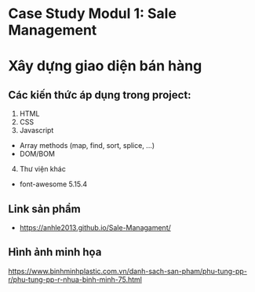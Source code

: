 # Case Study Modul 1: Sale Management
# Xây dựng giao diện bán hàng
## Các kiến thức áp dụng trong project:
1. HTML
2. CSS
3. Javascript
+ Array methods (map, find, sort, splice, ...)
+ DOM/BOM
4. Thư viện khác
+ font-awesome 5.15.4
## Link sản phẩm
+ https://anhle2013.github.io/Sale-Managament/
## Hình ảnh minh họa
https://www.binhminhplastic.com.vn/danh-sach-san-pham/phu-tung-pp-r/phu-tung-pp-r-nhua-binh-minh-75.html
